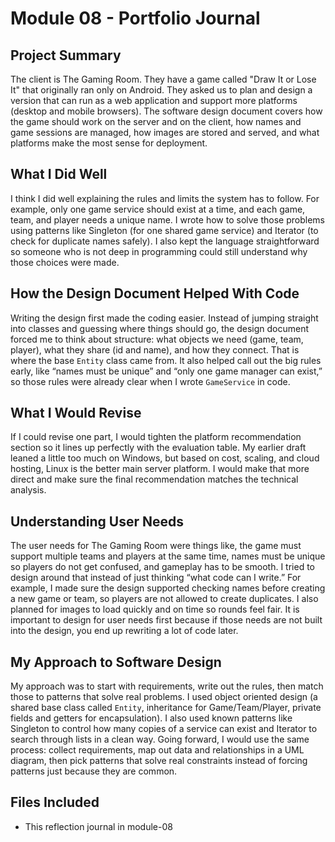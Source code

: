 # Module 08 - Portfolio Journal

## Project Summary
The client is The Gaming Room. They have a game called "Draw It or Lose It" that originally ran only on Android. They asked us to plan and design a version that can run as a web application and support more platforms (desktop and mobile browsers). The software design document covers how the game should work on the server and on the client, how names and game sessions are managed, how images are stored and served, and what platforms make the most sense for deployment.

## What I Did Well
I think I did well explaining the rules and limits the system has to follow. For example, only one game service should exist at a time, and each game, team, and player needs a unique name. I wrote how to solve those problems using patterns like Singleton (for one shared game service) and Iterator (to check for duplicate names safely). I also kept the language straightforward so someone who is not deep in programming could still understand why those choices were made.

## How the Design Document Helped With Code
Writing the design first made the coding easier. Instead of jumping straight into classes and guessing where things should go, the design document forced me to think about structure: what objects we need (game, team, player), what they share (id and name), and how they connect. That is where the base `Entity` class came from. It also helped call out the big rules early, like “names must be unique” and “only one game manager can exist,” so those rules were already clear when I wrote `GameService` in code.

## What I Would Revise
If I could revise one part, I would tighten the platform recommendation section so it lines up perfectly with the evaluation table. My earlier draft leaned a little too much on Windows, but based on cost, scaling, and cloud hosting, Linux is the better main server platform. I would make that more direct and make sure the final recommendation matches the technical analysis.

## Understanding User Needs
The user needs for The Gaming Room were things like, the game must support multiple teams and players at the same time, names must be unique so players do not get confused, and gameplay has to be smooth. I tried to design around that instead of just thinking “what code can I write.” For example, I made sure the design supported checking names before creating a new game or team, so players are not allowed to create duplicates. I also planned for images to load quickly and on time so rounds feel fair. It is important to design for user needs first because if those needs are not built into the design, you end up rewriting a lot of code later.

## My Approach to Software Design
My approach was to start with requirements, write out the rules, then match those to patterns that solve real problems. I used object oriented design (a shared base class called `Entity`, inheritance for Game/Team/Player, private fields and getters for encapsulation). I also used known patterns like Singleton to control how many copies of a service can exist and Iterator to search through lists in a clean way. Going forward, I would use the same process: collect requirements, map out data and relationships in a UML diagram, then pick patterns that solve real constraints instead of forcing patterns just because they are common.

## Files Included

- This reflection journal in module-08
